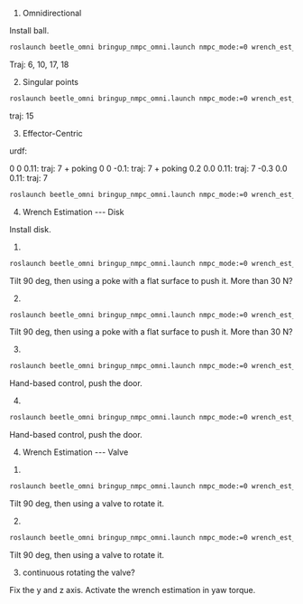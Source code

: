 1. Omnidirectional

Install ball.

```bash
roslaunch beetle_omni bringup_nmpc_omni.launch nmpc_mode:=0 wrench_est_mode:=none end_effector:=ball
```

Traj: 6, 10, 17, 18

2. Singular points

```bash
roslaunch beetle_omni bringup_nmpc_omni.launch nmpc_mode:=0 wrench_est_mode:=none end_effector:=ball
```

traj: 15

3. Effector-Centric

urdf:     <joint name="ball_to_ee_contact" type="fixed">
<parent link="ball"/>
<child link="ee_contact"/>
<origin xyz="0 0 0.11" rpy="0 0 0"/>
</joint>

0 0 0.11: traj: 7 + poking
0 0 -0.1: traj: 7 + poking
0.2 0.0 0.11: traj: 7
-0.3 0.0 0.11: traj: 7

```bash
roslaunch beetle_omni bringup_nmpc_omni.launch nmpc_mode:=0 wrench_est_mode:=none end_effector:=ball
```

4. Wrench Estimation --- Disk

Install disk.

1)

```bash
roslaunch beetle_omni bringup_nmpc_omni.launch nmpc_mode:=0 wrench_est_mode:=acc end_effector:=disk
```

Tilt 90 deg, then using a poke with a flat surface to push it. More than 30 N?

2)

```bash
roslaunch beetle_omni bringup_nmpc_omni.launch nmpc_mode:=0 wrench_est_mode:=none end_effector:=disk
```

Tilt 90 deg, then using a poke with a flat surface to push it. More than 30 N?

3)

```bash
roslaunch beetle_omni bringup_nmpc_omni.launch nmpc_mode:=0 wrench_est_mode:=acc end_effector:=disk
```

Hand-based control, push the door.

4)

```bash
roslaunch beetle_omni bringup_nmpc_omni.launch nmpc_mode:=0 wrench_est_mode:=none end_effector:=disk
```

Hand-based control, push the door.

4. Wrench Estimation --- Valve

1)

```bash
roslaunch beetle_omni bringup_nmpc_omni.launch nmpc_mode:=0 wrench_est_mode:=acc end_effector:=disk
```

Tilt 90 deg, then using a valve to rotate it.

2)

```bash
roslaunch beetle_omni bringup_nmpc_omni.launch nmpc_mode:=0 wrench_est_mode:=none end_effector:=disk
```

Tilt 90 deg, then using a valve to rotate it.

3) continuous rotating the valve?

Fix the y and z axis. Activate the wrench estimation in yaw torque.
